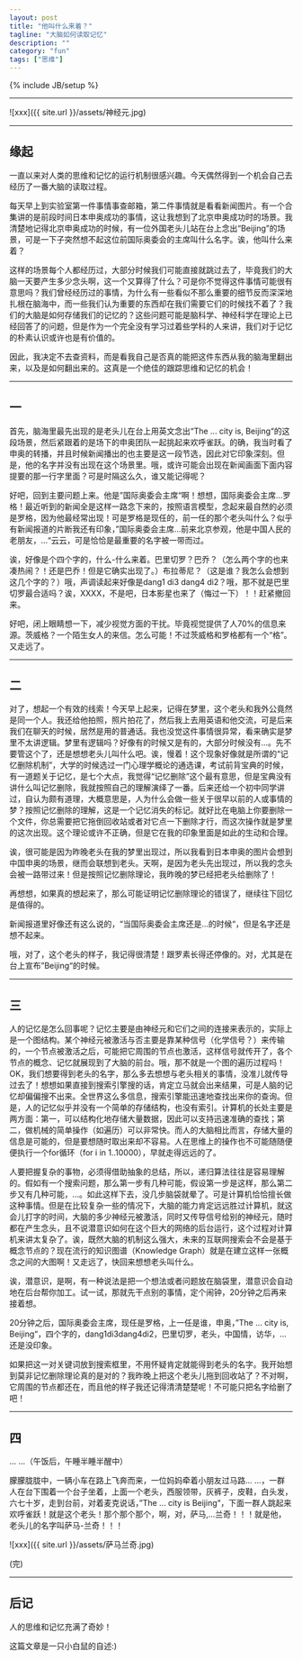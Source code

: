 ```yaml
---
layout: post
title: "他叫什么来着？"
tagline: "大脑如何读取记忆"
description: ""
category: "fun"
tags: ["思维"]
---
```

{% include JB/setup %}

******
![xxx]({{ site.url }}/assets/神经元.jpg)

******
## 缘起

一直以来对人类的思维和记忆的运行机制很感兴趣。今天偶然得到一个机会自己去经历了一番大脑的读取过程。

每天早上到实验室第一件事情事查邮箱，第二件事情就是看看新闻图片。有一个合集讲的是前段时间日本申奥成功的事情，这让我想到了北京申奥成功时的场景。我清楚地记得北京申奥成功的时候，有一位外国老头儿站在台上念出“Beijing”的场景，可是一下子突然想不起这位前国际奥委会的主席叫什么名字。诶，他叫什么来着？

这样的场景每个人都经历过，大部分时候我们可能直接就跳过去了，毕竟我们的大脑一天要产生多少念头啊，这一个又算得了什么？可是你不觉得这件事情可能很有意思吗？我们曾经经历过的事情，为什么有一些看似不那么重要的细节反而深深地扎根在脑海中，而一些我们认为重要的东西却在我们需要它们的时候找不着了？我们的大脑是如何存储我们的记忆的？这些问题可能是脑科学、神经科学在理论上已经回答了的问题，但是作为一个完全没有学习过着些学科的人来讲，我们对于记忆的朴素认识或许也是有价值的。

因此，我决定不去查资料，而是看我自己是否真的能把这件东西从我的脑海里翻出来，以及是如何翻出来的。这真是一个绝佳的跟踪思维和记忆的机会！

******
## 一

首先，脑海里最先出现的是老头儿在台上用英文念出“The ... city is, Beijing“的这段场景，然后紧跟着的是场下的申奥团队一起挑起来欢呼雀跃。的确，我当时看了申奥的转播，并且时候新闻播出的也主要是这一段节选，因此对它印象深刻。但是，他的名字并没有出现在这个场景里。哦，或许可能会出现在新闻画面下面内容提要的那一行字里面？可是时隔这么久，谁又能记得呢？

好吧，回到主要问题上来。他是”国际奥委会主席“啊！想想，国际奥委会主席...罗格！最近听到的新闻全是这样一路念下来的，按照语言模型，念起来最自然的必须是罗格，因为他最经常出现！可是罗格是现任的，前一任的那个老头叫什么？似乎有新闻报道的片断我还有印象，”国际奥委会主席...前来北京参观，他是中国人民的老朋友，...“云云，可是恰恰是最重要的名字被一带而过。

诶，好像是个四个字的，什么-什么来着。巴里切罗？巴乔？（怎么两个字的也来凑热闹？！还是巴乔！但是它确实出现了。）布拉蒂尼？（这是谁？我怎么会想到这几个字的？）哦，声调读起来好像是dang1 di3 dang4 di2？哦，那不就是巴里切罗最合适吗？诶，XXXX，不是吧，日本影星也来了（悔过一下）！！赶紧撤回来。

好吧，闭上眼睛想一下，减少视觉方面的干扰。毕竟视觉提供了人70%的信息来源。茨威格？一个陌生女人的来信。怎么可能！不过茨威格和罗格都有一个“格”。又走远了。

******
## 二

对了，想起一个有效的线索！今天早上起来，记得在梦里，这个老头和我外公竟然是同一个人。我还给他拍照，照片拍花了，然后我上去用英语和他交流，可是后来我们在聊天的时候，居然是用的普通话。我也没觉这件事情很异常，看来确实是梦里不太讲逻辑。梦里有逻辑吗？好像有的时候又是有的，大部分时候没有...。先不要管这个了，还是想想老头儿叫什么吧。诶，慢着！这个现象好像就是所谓的“记忆删除机制”，大学的时候选过一门心理学概论的通选课，考试前背宝典的时候，有一道题关于记忆，是七个大点，我觉得“记忆删除”这个最有意思，但是宝典没有讲什么叫记忆删除，我就按照自己的理解演绎了一番。后来还给一个初中同学讲过，自认为颇有道理，大概意思是，人为什么会做一些关于很早以前的人或事情的梦？按照记忆删除的理解，这是一个记忆消失的标记。就好比在电脑上你要删除一个文件，你总需要把它拖倒回收站或者对它点一下删除才行，而这次操作就是梦里的这次出现。这个理论或许不正确，但是它在我的印象里面是如此的生动和合理。

诶，很可能是因为昨晚老头在我的梦里出现过，所以我看到日本申奥的图片会想到中国申奥的场景，继而会联想到老头。天啊，是因为老头先出现过，所以我的念头会被一路带过来！但是按照记忆删除理论，我昨晚的梦已经把老头给删除了！

再想想，如果真的想起来了，那么可能证明记忆删除理论的错误了，继续往下回忆是值得的。

新闻报道里好像还有这么说的，“当国际奥委会主席还是...的时候“，但是名字还是想不起来。

哦，对了，这个老头的样子，我记得很清楚！跟罗素长得还停像的。对，尤其是在台上宣布”Beijing“的时候。

******
## 三

人的记忆是怎么回事呢？记忆主要是由神经元和它们之间的连接来表示的，实际上是一个图结构。某个神经元被激活与否主要是靠某种信号（化学信号？）来传输的，一个节点被激活之后，可能把它周围的节点也激活，这样信号就传开了，各个节点的概念、记忆就展现到了大脑的前台。哦，那不就是一个图的遍历过程吗！OK，我们想要得到老头的名字，那么多去想想与老头相关的事情，没准儿就传导过去了！想想如果直接到搜索引擎搜的话，肯定立马就会出来结果，可是人脑的记忆却偏偏搜不出来。全世界这么多信息，搜索引擎能迅速地查找出来你的查询。但是，人的记忆似乎并没有一个简单的存储结构，也没有索引。计算机的长处主要是两方面：第一，可以结构化地存储大量数据，因此可以支持迅速准确的查找；第二，做机械的简单操作（如遍历）可以非常快。而人的大脑相比而言，存储大量的信息是可能的，但是要想随时取出来却不容易。人在思维上的操作也不可能随随便便执行一个for循环（for i in 1..10000），早就走得远远的了。

人要把握复杂的事物，必须得借助抽象的总结，所以，递归算法往往是容易理解的。假如有一个搜索问题，那么第一步有几种可能，假设第一步是这样，那么第二步又有几种可能，...。如此这样下去，没几步脑袋就晕了。可是计算机恰恰擅长做这种事情。但是在比较复杂一些的情况下，大脑的能力肯定远远胜过计算机，就这会儿打字的时间，大脑的多少神经元被激活，同时又传导信号给别的神经元，随时都在产生念头，且不说潜意识如何在这个巨大的网络的后台运行，这个过程对计算机来讲太复杂了。诶，既然大脑的机制这么强大，未来的互联网搜索会不会是基于概念节点的？现在流行的知识图谱（Knowledge Graph）就是在建立这样一张概念之间的大图啊！又走远了，快回来想想老头叫什么。

诶，潜意识，是啊，有一种说法是把一个想法或者问题放在脑袋里，潜意识会自动地在后台帮你加工。试一试，那就先干点别的事情，定个闹钟，20分钟之后再来接着想。

20分钟之后，国际奥委会主席，现任是罗格，上一任是谁，申奥，”The ... city is, Beijing“，四个字的，dang1di3dang4di2，巴里切罗，老头，中国情，访华，... 还是没印象。

如果把这一对关键词放到搜索框里，不用怀疑肯定就能得到老头的名字。我开始想到莫非记忆删除理论真的是对的？我昨晚上把这个老头儿拖到回收站了？不对啊，它周围的节点都还在，而且他的样子我还记得清清楚楚呢！不可能只把名字给删了吧！

******
## 四 

... ...（午饭后，午睡半睡半醒中）

朦朦胧胧中，一辆小车在路上飞奔而来，一位妈妈牵着小朋友过马路... ...，一群人在台下围着一个台子坐着，上面一个老头，西服领带，灰裤子，皮鞋，白头发，六七十岁，走到台前，对着麦克说话，”The ... city is Beijing“，下面一群人跳起来欢呼雀跃！就是这个老头！那个那个那个，啊，对，萨马,...兰奇！！！就是他，老头儿的名字叫萨马-兰奇！！！

![xxx]({{ site.url }}/assets/萨马兰奇.jpg)

(完)

******
## 后记

人的思维和记忆充满了奇妙！

这篇文章是一只小白鼠的自述:)

